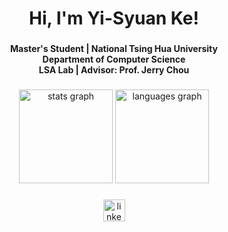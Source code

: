 <h1 align="center">Hi, I'm Yi-Syuan Ke!</h1>

###

<h4 align="center">Master's Student | National Tsing Hua University<br>Department of Computer Science <br>LSA Lab | Advisor: Prof. Jerry Chou</h4>

###

<div align="center">
  <img src="https://github-readme-stats.vercel.app/api?username=ryan910707&hide_title=false&hide_rank=false&show_icons=true&include_all_commits=true&count_private=true&disable_animations=false&theme=dracula&locale=en&hide_border=false" height="150" alt="stats graph"  />
  <img src="https://github-readme-stats.vercel.app/api/top-langs?username=ryan910707&locale=en&hide_title=false&layout=compact&card_width=320&langs_count=5&theme=dracula&hide_border=false" height="150" alt="languages graph"  />
</div>

###

<div align="center">
  <a href="www.linkedin.com/in/ryanke91" target="_blank">
    <img src="https://img.shields.io/static/v1?message=LinkedIn&logo=linkedin&label=&color=0077B5&logoColor=white&labelColor=&style=for-the-badge" height="35" alt="linkedin logo"  />
  </a>
</div>

###
